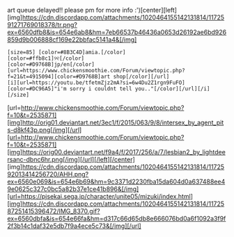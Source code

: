 art queue delayed!! please pm for more info :')[center][left][img]https://cdn.discordapp.com/attachments/1020464155142131814/1172591271769018378/tr.png?ex=6560dfb8&is=654e6ab8&hm=7eb66537b46436a0653d26192ae6bd926859d9b006888cf169e22bbfac5141a4&[/img]
    
    [size=85] [color=#8B3C4D]amia.[/color]
    [color=#ffb8c1]୨୧[/color]
    [color=#D9768B]jp/en[/color] [url=https://www.chickensmoothie.com/Forum/viewtopic.php?f=21&t=4915094][color=#D9768B]art shop[/color][/url]
    [i][url=https://youtu.be/tfetmZjz2mA?si=6w4Du2Z1rgn9FuFO][color=#DC96A5]"i'm sorry i couldnt tell you.."[/color][/url][/i][/size] 

[url=http://www.chickensmoothie.com/Forum/viewtopic.php?f=10&t=2535871][img]http://orig01.deviantart.net/3ec1/f/2015/063/9/8/intersex_by_agent_pits-d8kf43p.png[/img][/url][url=http://www.chickensmoothie.com/Forum/viewtopic.php?f=10&t=2535871][img]https://orig00.deviantart.net/f9a4/f/2017/256/a/7/lesbian2_by_lightdeersanc-dbnc6hr.png[/img][/url][/left][/center]
[img]https://cdn.discordapp.com/attachments/1020464155142131814/1172592013414256720/AHH.png?ex=6560e069&is=654e6b69&hm=9c3371d2230fba15da604d0a637488ee49e0625c327c0bc5a82b37e1ce41b896&[/img][url=https://pjsekai.sega.jp/character/unite05/mizuki/index.html][img]https://cdn.discordapp.com/attachments/1020464155142131814/1172587251415396472/IMG_8370.gif?ex=6560dbfa&is=654e66fa&hm=d317c66d65db8e666076bd0a6f1092a3f9f2f3b14c1daf32e5db7f9a4ece5c73&[/img][/url]
